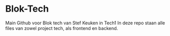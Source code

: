 # Blok-Tech
Main Github voor Blok tech van Stef Keuken in Tech1
In deze repo staan alle files van zowel project tech, als frontend en backend.
